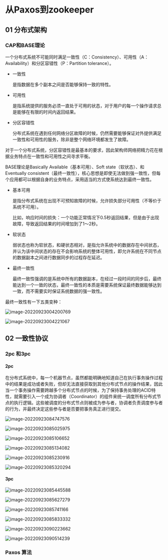 # 从Paxos到zookeeper

## 01 分布式架构

### CAP和BASE理论

一个分布式系统不可能同时满足一致性（C：Consistency）、可用性（A：Availability）和分区容错性（P：Partition tolerance）。

- 一致性

  是指数据在多个副本之间是否能够保持一致的特性。

- 可用性

  是指系统提供的服务必须一直处于可用的状态，对于用户的每一个操作请求总是能够在有限的时间内返回结果。

- 分区容错性

  分布式系统在遇到任何网络分区故障的时候，仍然需要能够保证对外提供满足一致性和可用性的服务，除非是整个网络环境都发生了故障。

对于一个分布式系统，分区容错性是最基本的要求，因此架构师网络把精力花在根据业务特点在一致性和可用性之间寻求平衡。

BASE理论是Basically Available（基本可用）、Soft state（软状态）、和Eventually consistent（最终一致性），核心思想是即使无法做到强一致性，但每个应用都可以根据自身的业务特点，采用适当的方式使系统达到最终一致性。

- 基本可用

  是指分布式系统在出现不可预知故障的时候，允许损失部分可用性（不等价于系统不可用）。

  比如，响应时间的损失：一个功能正常情况下0.5秒返回结果，但是由于出现故障，导致返回结果的时间增加到了1～2秒。

- 软状态

  弱状态也称为软状态，和硬状态相对，是指允许系统中的数据存在中间状态，并认为该中间状态的存在不会影响系统的整体可用性，即允许系统在不同节点的数据副本之间进行数据同步的过程存在延迟。

- 最终一致性

  最终一致性强调的是系统中所有的数据副本，在经过一段时间的同步后，最终能达到一个一致的状态，最终一致性的本质是需要系统保证最终数据能够达到一致，而不需要实时保证系统数据的强一致性。

最终一致性有一下五类变种：

![image-20220923004200769](zookeeperNode.assets/image-20220923004200769.png)

![image-20220923004221067](zookeeperNode.assets/image-20220923004221067.png)

## 02 一致性协议

### 2pc 和3pc

#### 2pc

在分布式系统中，每一个机器节点，虽然都能明确地知道自己在执行事务操作过程中的结果是成功或者失败，但却无法直接获取到其他分布式节点的操作结果，因此当一个事务操作需要跨越多个分布式节点的时候，为了保持事务处理的ACID特性，就需要引入一个成为协调者（Coordinator）的组件来统一调度所有分布式节点的执行逻辑。这些被调度的分布式节点则被成为参与者，协调者负责调度参与者的行为，并最终决定这些参与者是否要把事务真正进行提交。

![image-20220923084747576](zookeeperNode.assets/image-20220923084747576.png)

![image-20220923085025975](zookeeperNode.assets/image-20220923085025975.png)

![image-20220923085106652](zookeeperNode.assets/image-20220923085106652.png)

![image-20220923085134082](zookeeperNode.assets/image-20220923085134082.png)

![image-20220923085230916](zookeeperNode.assets/image-20220923085230916.png)

![image-20220923085320294](zookeeperNode.assets/image-20220923085320294.png)

#### 3pc

![image-20220923085445588](zookeeperNode.assets/image-20220923085445588.png)

![image-20220923085627279](zookeeperNode.assets/image-20220923085627279.png)

![image-20220923085741166](zookeeperNode.assets/image-20220923085741166.png)

![image-20220923085833332](zookeeperNode.assets/image-20220923085833332.png)

![image-20220923090223662](zookeeperNode.assets/image-20220923090223662.png)

![image-20220923090514239](zookeeperNode.assets/image-20220923090514239.png)

### Paxos 算法

